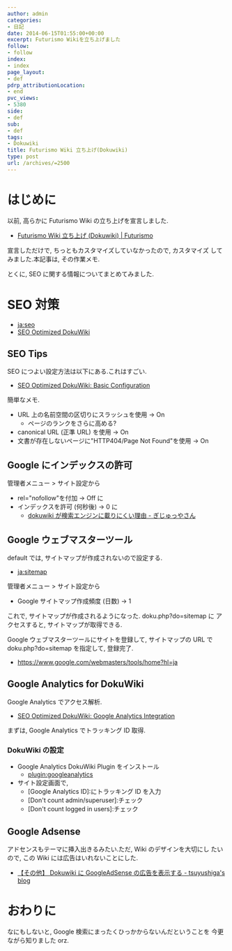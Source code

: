 ```yaml
---
author: admin
categories:
- 日記
date: 2014-06-15T01:55:00+00:00
excerpt: Futurismo Wikiを立ち上げました
follow:
- follow
index:
- index
page_layout:
- def
pdrp_attributionLocation:
- end
pvc_views:
- 5380
side:
- def
sub:
- def
tags:
- Dokuwiki
title: Futurismo Wiki 立ち上げ(Dokuwiki)
type: post
url: /archives/=2500
---
```


はじめに
========

以前, 高らかに Futurismo Wiki の立ち上げを宣言しました.

-   [Futurismo Wiki 立ち上げ (Dokuwiki) |
    Futurismo](http://futurismo.biz/archives/2500)

宣言しただけで, ちっともカスタマイズしていなかったので, カスタマイズ
してみました.本記事は, その作業メモ.

とくに, SEO に関する情報についてまとめてみました.

SEO 対策
========

-   [ja:seo](https://www.dokuwiki.org/ja:seo)
-   [SEO Optimized
    DokuWiki](http://en.seowiki.info/best_practices/seo_optimized_dokuwiki)

SEO Tips
--------

SEO につよい設定方法は以下にある.これはすごい.

-   [SEO Optimized DokuWiki: Basic
    Configuration](http://en.seowiki.info/best_practices/seo_optimized_dokuwiki/basic_configuration)

簡単なメモ.

-   URL 上の名前空間の区切りにスラッシュを使用 -&gt; On
    -   ページのランクをさらに高める?
-   canonical URL (正準 URL) を使用 -&gt; On
-   文書が存在しないページに"HTTP404/Page Not Found"を使用 -&gt; On

Google にインデックスの許可
---------------------------

管理者メニュー &gt; サイト設定から

-   rel="nofollow"を付加 -&gt; Off に
-   インデックスを許可 (何秒後) -&gt; 0 に
    -   [dokuwiki が検索エンジンに載りにくい理由 -
        ぎじゅっやさん](http://hain.jp/index.php/tech-j/2007/11/12/p191)

Google ウェブマスターツール
---------------------------

default では, サイトマップが作成されないので設定する.

-   [ja:sitemap ](https://www.dokuwiki.org/ja:sitemap)

管理者メニュー &gt; サイト設定から

-   Google サイトマップ作成頻度 (日数) -&gt; 1

これで, サイトマップが作成されるようになった. doku.php?do=sitemap に
アクセスすると, サイトマップが取得できる.

Google ウェブマスターツールにサイトを登録して, サイトマップの URL で
doku.php?do=sitemap を指定して, 登録完了.

-   <https://www.google.com/webmasters/tools/home?hl=ja>

Google Analytics for DokuWiki
-----------------------------

Google Analytics でアクセス解析.

-   [SEO Optimized DokuWiki: Google Analytics
    Integration](http://en.seowiki.info/best_practices/seo_optimized_dokuwiki/integration/google_analytics)

まずは, Google Analytics でトラッキング ID 取得.

### DokuWiki の設定

-   Google Analytics DokuWiki Plugin をインストール
    -   [plugin:googleanalytics](https://www.dokuwiki.org/plugin:googleanalytics)
-   サイト設定画面で,
    -   \[Google Analytics ID\]:にトラッキング ID を入力
    -   \[Don't count admin/superuser\]:チェック
    -   \[Don't count logged in users\]:チェック

Google Adsense
--------------

アドセンスもテーマに挿入出きるみたい.ただ, Wiki のデザインを大切にし
たいので, この Wiki には広告はいれないことにした.

-   [【その他】 Dokuwiki に GoogleAdSense の広告を表示する -
    tsuyushiga's
    blog](http://tsuyushiga.hatenablog.jp/entry/2014/03/02/000748)

おわりに
========

なにもしないと, Google 検索にまったくひっかからないんだということを
今更ながら知りました orz.
